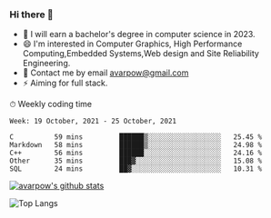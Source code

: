 ### Hi there 👋
<!--I have been a GitHub member for [![Years Badge](https://badges.pufler.dev/years/avarpow)](https://badges.pufler.dev)-->
- 🌱 I will earn a bachelor's degree in computer science in 2023.
- 😄 I'm interested in Computer Graphics, High Performance Computing,Embedded Systems,Web design and Site Reliability Engineering.
- 💬 Contact me by email avarpow@gmail.com
- ⚡ Aiming for full stack.

<!--💻 Coding Activity Logging

[![Commits Badge](https://badges.pufler.dev/commits/weekly/avarpow)](https://badges.pufler.dev)-->

⏱ Weekly coding time
<!--START_SECTION:waka-->
```text
Week: 19 October, 2021 - 25 October, 2021

C          59 mins         ██████▒░░░░░░░░░░░░░░░░░░   25.45 % 
Markdown   58 mins         ██████▒░░░░░░░░░░░░░░░░░░   24.98 % 
C++        56 mins         ██████░░░░░░░░░░░░░░░░░░░   24.16 % 
Other      35 mins         ███▓░░░░░░░░░░░░░░░░░░░░░   15.08 % 
SQL        24 mins         ██▓░░░░░░░░░░░░░░░░░░░░░░   10.31 % 
```
<!--END_SECTION:waka-->

[![avarpow's github stats](https://github-readme-stats.vercel.app/api?username=avarpow&count_private=true&show_icons=true&hide=issues&hide_border=true)](https://github.com/anuraghazra/github-readme-stats)

![Top Langs](https://github-readme-stats.vercel.app/api/top-langs/?username=avarpow&layout=compact&hide_border=true) 
<!--[![avarpow's wakatime stats](https://github-readme-stats.vercel.app/api/wakatime?username=avarpow)](https://github.com/anuraghazra/github-readme-stats)-->
